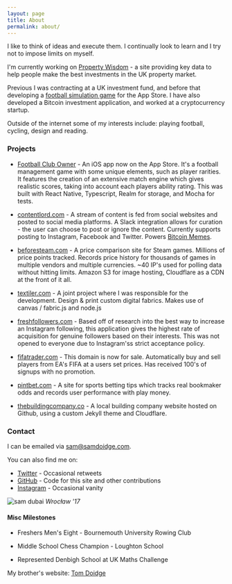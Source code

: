 ```yaml
---
layout: page
title: About
permalink: about/
---
```


I like to think of ideas and execute them. I continually look to learn and I try not to impose limits on myself.

I'm currently working on <a href="https://propertywisdom.io">Property Wisdom</a> - a site providing key data to help people make the best investments in the UK property market.

Previous I was contracting at a UK investment fund, and before that developing a [football simulation game](/football-club-owner) for the App Store. I have also developed a Bitcoin investment application, and worked at a cryptocurrency startup.

Outside of the internet some of my interests include: playing football, cycling, design and reading.

### Projects

- [Football Club Owner](/football-club-owner) - An iOS app now on the App Store. It's a football management game with some unique elements, such as player rarities. It features the creation of an extensive match engine which gives realistic scores, taking into account each players ability rating. This was built with React Native, Typescript, Realm for storage, and Mocha for tests.

- [contentlord.com](https://samdoidge.com/content-lord-instagram-posts-from-slack) - A stream of content is fed from social websites and posted to social media platforms. A Slack integration allows for curation - the user can choose to post or ignore the content. Currently supports posting to Instagram, Facebook and Twitter. Powers [Bitcoin Memes](https://www.instagram.com/bitcoinmemes).

- [beforesteam.com](https://samdoidge.com/beforesteam) - A price comparison site for Steam games. Millions of price points tracked. Records price history for thousands of games in multiple vendors and multiple currencies. ~40 IP's used for polling data without hitting limits. Amazon S3 for image hosting, Cloudflare as a CDN at the front of it all.

- [textiler.com](http://web.archive.org/web/20190312025846/http://textiler.com/) - A joint project where I was responsible for the development. Design & print custom digital fabrics. Makes use of canvas / fabric.js and node.js

- [freshfollowers.com](https://www.youtube.com/watch?v=xeT1d2AJ7os) - Based off of research into the best way to increase an Instagram following, this application gives the highest rate of acquisition for genuine followers based on their interests. This was not opened to everyone due to Instagram'ss strict acceptance policy.

- [fifatrader.com](http://fifatrader.com) - This domain is now for sale. Automatically buy and sell players from EA's FIFA at a users set prices. Has received 100's of signups with no promotion.

- [pintbet.com](https://samdoidge.com/pintbet) - A site for sports betting tips which tracks real bookmaker odds and records user performance with play money.

- [thebuildingcompany.co](https://thebuildingcompany.co) - A local building company website hosted on Github, using a custom Jekyll theme and Cloudflare.

### Contact

I can be emailed via sam@samdoidge.com.

You can also find me on:

- [Twitter](http://twitter.com/samdoidge) - Occasional retweets
- [GitHub](http://github.com/samdoidge) - Code for this site and other contributions
  <!-- - [LinkedIn](http://uk.linkedin.com/in/samdoidge) - Business contacts -->
  <!-- - [Facebook](http://facebook.com/samdoidge) - Pour mes amis -->
- [Instagram](http://instagram.com/samdoidge) - Occasional vanity

![sam dubai](/assets/vue-conf.jpg)
_Wrocław '17_

<!-- ![sam dubai](/assets/sam-dubai.jpg)
_Dubai '17_ -->

<!-- ![sam shanghai](/assets/sam-shanghai.jpg)
_Shanghai '13_ -->

#### Misc Milestones

- Freshers Men's Eight - Bournemouth University Rowing Club

- Middle School Chess Champion - Loughton School

- Represented Denbigh School at UK Maths Challenge

My brother's website: [Tom Doidge](http://tomdoidge.com/about)
